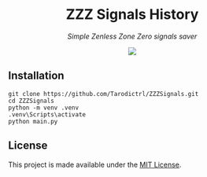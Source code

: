 <h1 align="center">ZZZ Signals History</h1>
<p align="center"><i>Simple Zenless Zone Zero signals saver</i></p>
<div align="center">
<img src="https://img.shields.io/badge/Python-3.11-brightgreen.svg">
</br>
</div>

## Installation
```
git clone https://github.com/Tarodictrl/ZZZSignals.git
cd ZZZSignals
python -m venv .venv
.venv\Scripts\activate
python main.py
```

## License

This project is made available under the [MIT License](https://github.com/Tarodictrl/ZZZSignals/blob/main/LICENSE).
